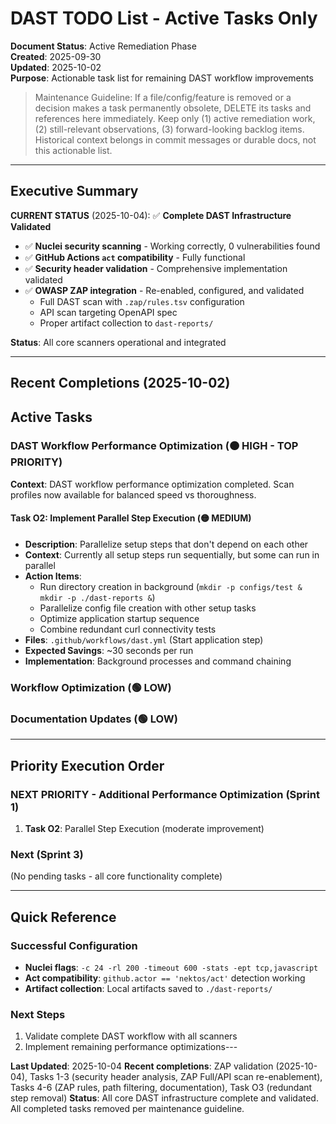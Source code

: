 # DAST TODO List - Active Tasks Only

**Document Status**: Active Remediation Phase  
**Created**: 2025-09-30  
**Updated**: 2025-10-02  
**Purpose**: Actionable task list for remaining DAST workflow improvements

> Maintenance Guideline: If a file/config/feature is removed or a decision makes a task permanently obsolete, DELETE its tasks and references here immediately. Keep only (1) active remediation work, (2) still-relevant observations, (3) forward-looking backlog items. Historical context belongs in commit messages or durable docs, not this actionable list.

---

## Executive Summary

**CURRENT STATUS** (2025-10-04): ✅ **Complete DAST Infrastructure Validated**

- ✅ **Nuclei security scanning** - Working correctly, 0 vulnerabilities found
- ✅ **GitHub Actions `act` compatibility** - Fully functional
- ✅ **Security header validation** - Comprehensive implementation validated
- ✅ **OWASP ZAP integration** - Re-enabled, configured, and validated
  - Full DAST scan with `.zap/rules.tsv` configuration
  - API scan targeting OpenAPI spec
  - Proper artifact collection to `dast-reports/`

**Status**: All core scanners operational and integrated

---

## Recent Completions (2025-10-02)
## Active Tasks

### DAST Workflow Performance Optimization (🟠 HIGH - TOP PRIORITY)

**Context**: DAST workflow performance optimization completed. Scan profiles now available for balanced speed vs thoroughness.

#### Task O2: Implement Parallel Step Execution (🟡 MEDIUM)
- **Description**: Parallelize setup steps that don't depend on each other
- **Context**: Currently all setup steps run sequentially, but some can run in parallel
- **Action Items**:
  - Run directory creation in background (`mkdir -p configs/test & mkdir -p ./dast-reports &`)
  - Parallelize config file creation with other setup tasks
  - Optimize application startup sequence
  - Combine redundant curl connectivity tests
- **Files**: `.github/workflows/dast.yml` (Start application step)
- **Expected Savings**: ~30 seconds per run
- **Implementation**: Background processes and command chaining





### Workflow Optimization (🟢 LOW)





### Documentation Updates (🟢 LOW)



---

## Priority Execution Order

### NEXT PRIORITY - Additional Performance Optimization (Sprint 1)
1. **Task O2**: Parallel Step Execution (moderate improvement)



### Next (Sprint 3)
(No pending tasks - all core functionality complete)

---

## Quick Reference

### Successful Configuration
- **Nuclei flags**: `-c 24 -rl 200 -timeout 600 -stats -ept tcp,javascript`
- **Act compatibility**: `github.actor == 'nektos/act'` detection working
- **Artifact collection**: Local artifacts saved to `./dast-reports/`

### Next Steps
1. Validate complete DAST workflow with all scanners
2. Implement remaining performance optimizations---

**Last Updated**: 2025-10-04
**Recent completions**: ZAP validation (2025-10-04), Tasks 1-3 (security header analysis, ZAP Full/API scan re-enablement), Tasks 4-6 (ZAP rules, path filtering, documentation), Task O3 (redundant step removal)
**Status**: All core DAST infrastructure complete and validated. All completed tasks removed per maintenance guideline.
